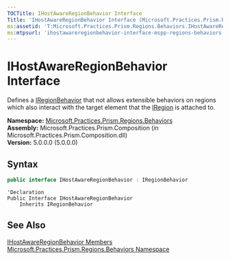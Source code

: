 ```yaml
---
TOCTitle: IHostAwareRegionBehavior Interface
Title: 'IHostAwareRegionBehavior Interface (Microsoft.Practices.Prism.Regions.Behaviors)'
ms:assetid: 'T:Microsoft.Practices.Prism.Regions.Behaviors.IHostAwareRegionBehavior'
ms:mtpsurl: 'ihostawareregionbehavior-interface-mspp-regions-behaviors.md'
---
```


# IHostAwareRegionBehavior Interface

Defines a [IRegionBehavior](/patterns-practices/reference/iregionbehavior-interface-mspp-regions) that not allows extensible behaviors on regions which also interact with the target element that the [IRegion](/patterns-practices/reference/iregion-interface-mspp-regions) is attached to.

**Namespace:** [Microsoft.Practices.Prism.Regions.Behaviors](/patterns-practices/reference/mspp-regions-behaviors-namespace)  
**Assembly:** Microsoft.Practices.Prism.Composition (in Microsoft.Practices.Prism.Composition.dll)  
**Version:** 5.0.0.0 (5.0.0.0)

## Syntax

```C#
public interface IHostAwareRegionBehavior : IRegionBehavior
```

```VB
'Declaration
Public Interface IHostAwareRegionBehavior
	Inherits IRegionBehavior
```

## See Also

[IHostAwareRegionBehavior Members](/patterns-practices/reference/ihostawareregionbehavior-members-mspp-regions-behaviors)  
[Microsoft.Practices.Prism.Regions.Behaviors Namespace](/patterns-practices/reference/mspp-regions-behaviors-namespace)  
